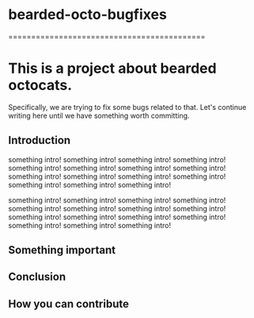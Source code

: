 # bearded-octo-bugfixes
===========================================

# This is a project about bearded octocats. 

Specifically, we are trying to fix some bugs related to that.
Let's continue writing here until we have something worth committing.

## Introduction

something intro! something intro! something intro! something intro! something intro! 
something intro! something intro! something intro! something intro! something intro! 
something intro! something intro! something intro! something intro! something intro! 

something intro! something intro! something intro! something intro! something intro! 
something intro! something intro! something intro! something intro! something intro! 
something intro! something intro! something intro! something intro! something intro! 

## Something important

## Conclusion

## How you can contribute